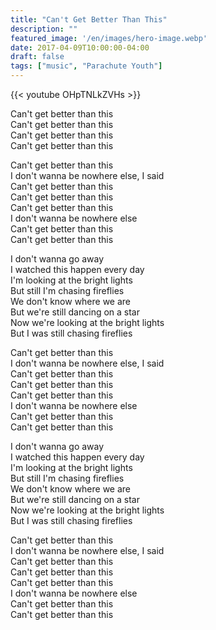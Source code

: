 ```yaml
---
title: "Can't Get Better Than This"
description: ""
featured_image: '/en/images/hero-image.webp'
date: 2017-04-09T10:00:00-04:00
draft: false
tags: ["music", "Parachute Youth"]
---
```


{{< youtube OHpTNLkZVHs >}}

Can't get better than this  
Can't get better than this  
Can't get better than this  
Can't get better than this

Can't get better than this  
I don't wanna be nowhere else, I said  
Can't get better than this  
Can't get better than this  
Can't get better than this  
I don't wanna be nowhere else  
Can't get better than this  
Can't get better than this

I don't wanna go away  
I watched this happen every day  
I'm looking at the bright lights  
But still I'm chasing fireflies  
We don't know where we are  
But we're still dancing on a star  
Now we're looking at the bright lights  
But I was still chasing fireflies

Can't get better than this  
I don't wanna be nowhere else, I said  
Can't get better than this  
Can't get better than this  
Can't get better than this  
I don't wanna be nowhere else  
Can't get better than this  
Can't get better than this

I don't wanna go away  
I watched this happen every day  
I'm looking at the bright lights  
But still I'm chasing fireflies  
We don't know where we are  
But we're still dancing on a star  
Now we're looking at the bright lights  
But I was still chasing fireflies

Can't get better than this  
I don't wanna be nowhere else, I said  
Can't get better than this  
Can't get better than this  
Can't get better than this  
I don't wanna be nowhere else  
Can't get better than this  
Can't get better than this
